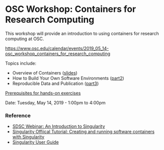# OSC Workshop: Containers for Research Computing
This workshop will provide an introduction to using containers for research computing at OSC.

https://www.osc.edu/calendar/events/2019_05_14-osc_workshop_containers_for_research_computing

Topics include:
* Overview of Containers ([slides](https://docs.google.com/presentation/d/1aKX2ee99uj_E4K2371MoNgoNXRS1be2lfmzDv5COmP8/edit?usp=sharing))
* How to Build Your Own Software Environments ([part2](./part2/2_build_container.md))
* Reproducible Data and Publication ([part3](./part3/3_share_container.md))

[Prerequisites for hands-on exercises](./Prerequisties.md)

Date:
Tuesday, May 14, 2019 - 1:00pm to 4:00pm


### Reference
* [SDSC Webinar: An Introduction to Singularity](https://www.sdsc.edu/assets/docs/events/introduction-to-singularity.pdf)
* [Singularity Offiical Tutorial: Creating and running software containers with Singularity](https://github.com/ArangoGutierrez/Singularity-tutorial)
* [Singularity User Guide](https://www.sylabs.io/guides/3.1/user-guide/)
